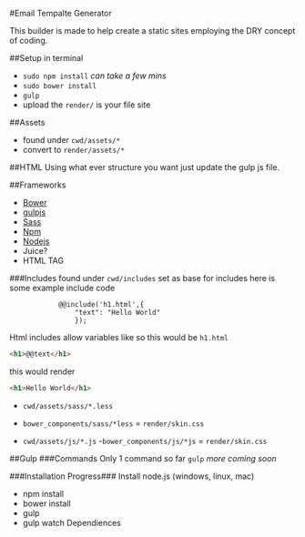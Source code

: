 #Email Tempalte Generator

This builder is made to help create a static sites employing the DRY concept of coding.

##Setup in terminal
- `sudo npm install` *can take a few mins*
- `sudo bower install`
- `gulp`
- upload the `render/` is your file site

##Assets 
- found under `cwd/assets/*` 
- convert to `render/assets/*`

##HTML
Using what ever structure you want just update the gulp js file.

##Frameworks 
- [Bower](http://bower.io/)
- [gulpjs](http://gulpjs.com/)
- [Sass](http://sass-lang.com/)
- [Npm](https://www.npmjs.com/)
- [Nodejs](https://nodejs.org/)
- Juice?
- HTML TAG


###Includes
found under `cwd/includes` set as base for includes here is some example include code

```
			@@include('h1.html',{
                "text": "Hello World"
                });
``` 


Html includes allow variables like so this would be `h1.html`


```html
<h1>@@text</h1>
```

this would render


```html
<h1>Hello World</h1>
```



- `cwd/assets/sass/*.less`
- `bower_components/sass/*less` = `render/skin.css`


- `cwd/assets/js/*.js`
-`bower_components/js/*js` = `render/skin.css`


##Gulp
###Commands
Only 1 command so far `gulp`
*more coming soon*

###Installation Progress###
Install node.js (windows, linux, mac)
- npm install
- bower install
- gulp
- gulp watch
Dependiences

